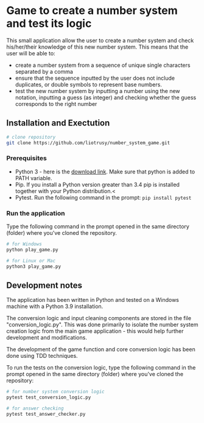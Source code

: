 # Game to create a number system and test its logic

This small application allow the user to create a number system and check his/her/their knowledge of this new number system. This means that the user will be able to:

* create a number system from a sequence of unique single characters separated by a comma
* ensure that the sequence inputted by the user does not include duplicates, or double symbols to represent base numbers.
* test the new number system by inputting a number using the new notation, inputting a guess (as integer) and checking whether the guess corresponds to the right number

## Installation and Exectution

```bash 
# clone repository
git clone https://github.com/liotrusy/number_system_game.git

```

### Prerequisites

* Python 3 - here is the [download link](https://www.python.org/downloads/). Make sure that python is added to PATH variable.
* Pip. If you install a Python version greater than 3.4 pip is installed together with your Python distribution.<
* Pytest. Run the following command in the prompt: `` pip install pytest ``

### Run the application

Type the following command in the prompt opened in the same directory (folder) where you've cloned the repository.

```bash
# for Windows
python play_game.py

# for Linux or Mac
python3 play_game.py

```

## Development notes

The application has been written in Python and tested on a Windows machine with a Python 3.9 installation.

The conversion logic and input cleaning components are stored in the file "conversion_logic.py". This was done primarily to isolate the number system creation logic from the main game application - this would help further development and modifications.

The development of the game function and core conversion logic has been done using TDD techniques.

To run the tests on the conversion logic, type the following command in the prompt opened in the same directory (folder) where you've cloned the repository: 

```bash
# for number system conversion logic
pytest test_conversion_logic.py

# for answer checking
pytest test_answer_checker.py

```